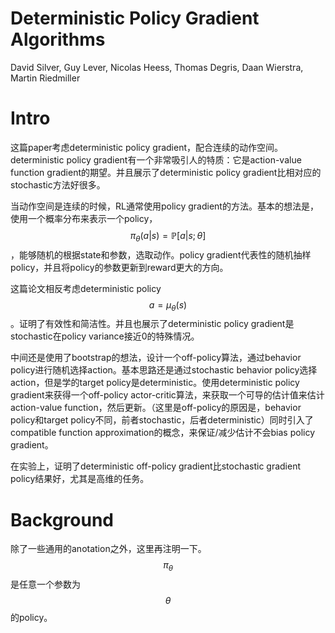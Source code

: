 # Deterministic Policy Gradient Algorithms

David Silver, Guy Lever, Nicolas Heess, Thomas Degris, Daan Wierstra, Martin Riedmiller

# Intro

这篇paper考虑deterministic policy gradient，配合连续的动作空间。deterministic policy gradient有一个非常吸引人的特质：它是action-value function gradient的期望。并且展示了deterministic policy gradient比相对应的stochastic方法好很多。

当动作空间是连续的时候，RL通常使用policy gradient的方法。基本的想法是，使用一个概率分布来表示一个policy，$$\pi_\theta(a|s) = \mathbb{P}[a|s;\theta]$$，能够随机的根据state和参数，选取动作。policy gradient代表性的随机抽样policy，并且将policy的参数更新到reward更大的方向。

这篇论文相反考虑deterministic policy $$a=\mu_\theta(s)$$。证明了有效性和简洁性。并且也展示了deterministic policy gradient是stochastic在policy variance接近0的特殊情况。

中间还是使用了bootstrap的想法，设计一个off-policy算法，通过behavior policy进行随机选择action。基本思路还是通过stochastic behavior policy选择action，但是学的target policy是deterministic。使用deterministic policy gradient来获得一个off-policy actor-critic算法，来获取一个可导的估计值来估计action-value function，然后更新。（这里是off-policy的原因是，behavior policy和target policy不同，前者stochastic，后者deterministic）同时引入了compatible function approximation的概念，来保证/减少估计不会bias policy gradient。

在实验上，证明了deterministic off-policy gradient比stochastic gradient policy结果好，尤其是高维的任务。

# Background

除了一些通用的anotation之外，这里再注明一下。$$\pi_\theta$$是任意一个参数为$$\theta$$的policy。